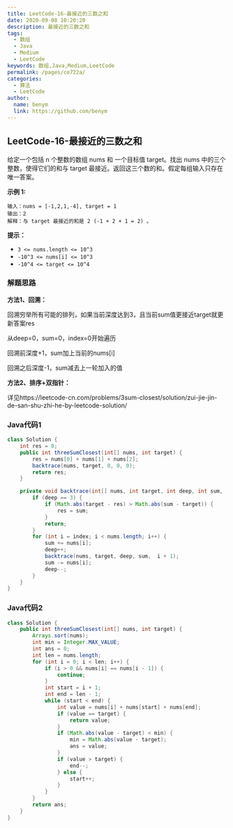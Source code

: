 ```yaml
---
title: LeetCode-16-最接近的三数之和
date: 2020-09-08 10:20:20
description: 最接近的三数之和
tags: 
  - 数组
  - Java
  - Medium
  - LeetCode
keywords: 数组,Java,Medium,LeetCode
permalink: /pages/ce722a/
categories: 
  - 算法
  - LeetCode
author: 
  name: benym
  link: https://github.com/benym
---
```


## LeetCode-16-最接近的三数之和

给定一个包括 n 个整数的数组 nums 和 一个目标值 target。找出 nums 中的三个整数，使得它们的和与 target 最接近。返回这三个数的和。假定每组输入只存在唯一答案。

 <!--more-->

**示例 1:**

```
输入：nums = [-1,2,1,-4], target = 1
输出：2
解释：与 target 最接近的和是 2 (-1 + 2 + 1 = 2) 。
```

**提示：**

- `3 <= nums.length <= 10^3`
- `-10^3 <= nums[i] <= 10^3`
- `-10^4 <= target <= 10^4`

### 解题思路

**方法1、回溯：**

回溯穷举所有可能的排列，如果当前深度达到3，且当前sum值更接近target就更新答案res

从deep=0，sum=0，index=0开始遍历

回溯前深度+1，sum加上当前的nums[i]

回溯之后深度-1，sum减去上一轮加入的值

**方法2、排序+双指针：**

详见https://leetcode-cn.com/problems/3sum-closest/solution/zui-jie-jin-de-san-shu-zhi-he-by-leetcode-solution/

### Java代码1

```java
class Solution {
    int res = 0;
    public int threeSumClosest(int[] nums, int target) {
        res = nums[0] + nums[1] + nums[2];
        backtrace(nums, target, 0, 0, 0);
        return res;
    }

    private void backtrace(int[] nums, int target, int deep, int sum,  int index) {
        if (deep == 3) {
            if (Math.abs(target - res) > Math.abs(sum - target)) {
                res = sum;
            }
            return;
        }
        for (int i = index; i < nums.length; i++) {
            sum += nums[i];
            deep++;
            backtrace(nums, target, deep, sum,  i + 1);
            sum -= nums[i];
            deep--;
        }
    }
}
```

### Java代码2

```java
class Solution {
    public int threeSumClosest(int[] nums, int target) {
        Arrays.sort(nums);
        int min = Integer.MAX_VALUE;
        int ans = 0;
        int len = nums.length;
        for (int i = 0; i < len; i++) {
            if (i > 0 && nums[i] == nums[i - 1]) {
                continue;
            }
            int start = i + 1;
            int end = len - 1;
            while (start < end) {
                int value = nums[i] + nums[start] + nums[end];
                if (value == target) {
                    return value;
                }
                if (Math.abs(value - target) < min) {
                    min = Math.abs(value - target);
                    ans = value;
                }
                if (value > target) {
                    end--;
                } else {
                    start++;
                }
            }
        }
        return ans;
    }
}
```

